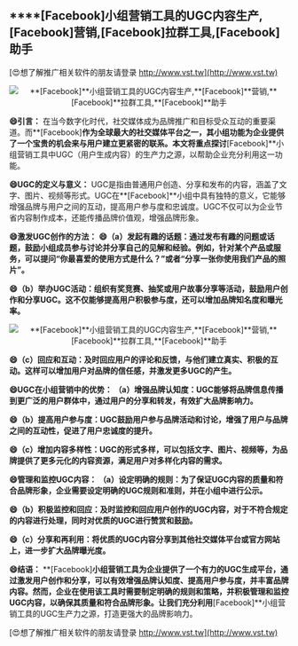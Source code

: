 ## ****[Facebook]**小组营销工具的UGC内容生产,**[Facebook]**营销,**[Facebook]**拉群工具,**[Facebook]**助手**

[😍想了解推广相关软件的朋友请登录 http://www.vst.tw](http://www.vst.tw)

 <center><img src="https://vst.tw/MP4/tuiguang/png/3.png" alt="**[Facebook]**小组营销工具的UGC内容生产,**[Facebook]**营销,**[Facebook]**拉群工具,**[Facebook]**助手"></center>

**😄引言：**
在当今数字化时代，社交媒体成为品牌推广和目标受众互动的重要渠道。而**[Facebook]**作为全球最大的社交媒体平台之一，其小组功能为企业提供了一个宝贵的机会来与用户建立更紧密的联系。本文将重点探讨**[Facebook]**小组营销工具中UGC（用户生成内容）的生产力之源，以帮助企业充分利用这一功能。

**😄UGC的定义与意义：**
UGC是指由普通用户创造、分享和发布的内容，涵盖了文字、图片、视频等形式。UGC在**[Facebook]**小组中具有独特的意义，它能够增强品牌与用户之间的互动，提高用户参与度和忠诚度。UGC不仅可以为企业节省内容制作成本，还能传播品牌价值观，增强品牌形象。

**😄激发UGC创作的方法：**
**😄（a）发起有趣的话题：通过发布有趣的问题或话题，鼓励小组成员参与讨论并分享自己的见解和经验。例如，针对某个产品或服务，可以提问“你最喜爱的使用方式是什么？”或者“分享一张你使用我们产品的照片”。**

**😄（b）举办UGC活动：组织有奖竞赛、抽奖或用户故事分享等活动，鼓励用户创作和分享UGC。这不仅能够提高用户积极参与度，还可以增加品牌知名度和曝光率。**

 <center><img src="https://vst.tw/MP4/tuiguang/png/7.png" alt="**[Facebook]**小组营销工具的UGC内容生产,**[Facebook]**营销,**[Facebook]**拉群工具,**[Facebook]**助手"></center>

**😄（c）回应和互动：及时回应用户的评论和反馈，与他们建立真实、积极的互动。这样可以增加用户对品牌的信任感，并激发更多UGC的产生。**

**😄UGC在小组营销中的优势： （a）增强品牌认知度：UGC能够将品牌信息传播到更广泛的用户群体中，通过用户的分享和转发，有效扩大品牌影响力。**

**😄（b）提高用户参与度：UGC鼓励用户参与品牌活动和讨论，增强了用户与品牌之间的互动性，促进了用户忠诚度的提升。**

**😄（c）增加内容多样性：UGC的形式多样，可以包括文字、图片、视频等，为品牌提供了更多元化的内容资源，满足用户对多样化内容的需求。**

**😄管理和监控UGC内容： （a）设定明确的规则：为了保证UGC内容的质量和符合品牌形象，企业需要设定明确的UGC规则和准则，并在小组中进行公示。**

**😄（b）积极监控和回应：及时监控和回应用户创作的UGC内容，对于不符合规定的内容进行处理，同时对优质的UGC进行赞赏和鼓励。**

**😄（c）分享和再利用：将优质的UGC内容分享到其他社交媒体平台或官方网站上，进一步扩大品牌曝光度。**

**😄结语：**
**[Facebook]**小组营销工具为企业提供了一个有力的UGC生成平台，通过激发用户创作和分享，可以有效增强品牌认知度、提高用户参与度，并丰富品牌内容。然而，企业在使用该工具时需要制定明确的规则和策略，并积极管理和监控UGC内容，以确保其质量和符合品牌形象。让我们充分利用**[Facebook]**小组营销工具的UGC生产力之源，打造更强大的品牌影响力。

[😍想了解推广相关软件的朋友请登录 http://www.vst.tw](http://www.vst.tw)



